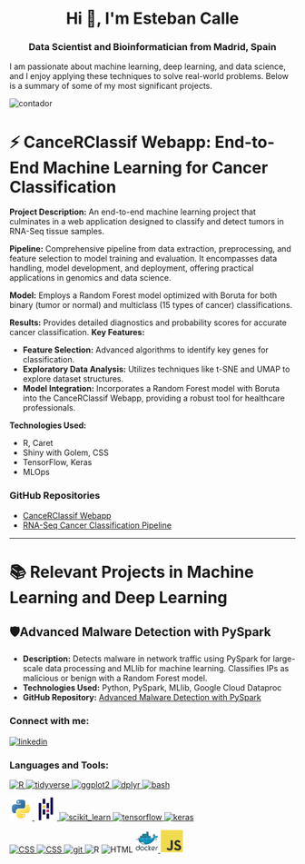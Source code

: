 <h1 align="center">Hi 👋, I'm Esteban Calle</h1>
<h3 align="center">Data Scientist and Bioinformatician from Madrid, Spain</h3>

I am passionate about machine learning, deep learning, and data science, and I enjoy applying these techniques to solve real-world problems. Below is a summary of some of my most significant projects.

<p align="left"> <img src="https://komarev.com/ghpvc/?username=technoyloquesurja&label=Profile%20views&color=0e75b6&style=flat" alt="contador" /> </p>

# ⚡ **CanceRClassif Webapp: End-to-End Machine Learning for Cancer Classification**

**Project Description:** An end-to-end machine learning project that culminates in a web application designed to classify and detect tumors in RNA-Seq tissue samples.

**Pipeline:** Comprehensive pipeline from data extraction, preprocessing, and feature selection to model training and evaluation. It encompasses data handling, model development, and deployment, offering practical applications in genomics and data science.

**Model:** Employs a Random Forest model optimized with Boruta for both binary (tumor or normal) and multiclass (15 types of cancer) classifications.

**Results:** Provides detailed diagnostics and probability scores for accurate cancer classification.
**Key Features:**
- **Feature Selection:** Advanced algorithms to identify key genes for classification.
- **Exploratory Data Analysis:** Utilizes techniques like t-SNE and UMAP to explore dataset structures.
- **Model Integration:** Incorporates a Random Forest model with Boruta into the CanceRClassif Webapp, providing a robust tool for healthcare professionals.

**Technologies Used:**
- R, Caret
- Shiny with Golem, CSS
- TensorFlow, Keras
- MLOps

### GitHub Repositories
- [CanceRClassif Webapp](https://github.com/estebancalle/Cancerclassif)
- [RNA-Seq Cancer Classification Pipeline](https://github.com/estebancalle/tcga_cancer_classification)



---

# 📚 **Relevant Projects in Machine Learning and Deep Learning**
## **🛡️Advanced Malware Detection with PySpark**
  - **Description:** Detects malware in network traffic using PySpark for large-scale data processing and MLlib for machine learning. Classifies IPs as malicious or benign with a Random Forest model.
  - **Technologies Used:** Python, PySpark, MLlib, Google Cloud Dataproc
  - **GitHub Repository:** [Advanced Malware Detection with PySpark](https://github.com/estebancalle/advanced-malware-detection-pyspark)


<h3 align="left">Connect with me:</h3>
<p align="left">
<a href="https://www.linkedin.com/in/esteban-calle-fern%C3%A1ndez/" target="blank"><img align="center" src="https://raw.githubusercontent.com/rahuldkjain/github-profile-readme-generator/master/src/images/icons/Social/linked-in-alt.svg" alt="linkedin" height="30" width="40" /></a>
</p>

<h3 align="left">Languages and Tools:</h3>
<p align="left"> 
<a href="https://posit.co/download/rstudio-desktop/" target="_blank" rel="noreferrer"> <img src="https://www.vectorlogo.zone/logos/r-project/r-project-official.svg" alt="R" width="40" height="40"/> 
<a href="https://www.tidyverse.org/" target="_blank" rel="noreferrer"> <img src="https://raw.githubusercontent.com/simple-icons/simple-icons/master/icons/tidyverse.svg" alt="tidyverse" width="40" height="40"/> </a> 
<a href="https://ggplot2.tidyverse.org/" target="_blank" rel="noreferrer"> <img src="https://ggplot2.tidyverse.org/logo.png" alt="ggplot2" width="40" height="40"/> </a> 
<a href="https://dplyr.tidyverse.org/" target="_blank" rel="noreferrer"> <img src="https://dplyr.tidyverse.org/logo.png" alt="dplyr" width="40" height="40"/> </a> 
<a href="https://shiny.posit.co/" target="_blank" rel="noreferrer"> <img src="https://shiny.posit.co/images/shiny-solo.png" alt="bash" width="40" height="40"/> </a> 


<a href="https://www.python.org" target="_blank" rel="noreferrer"> <img src="https://raw.githubusercontent.com/devicons/devicon/master/icons/python/python-original.svg" alt="python" width="40" height="40"/> </a> 
<a href="https://pandas.pydata.org/" target="_blank" rel="noreferrer"> <img src="https://raw.githubusercontent.com/devicons/devicon/2ae2a900d2f041da66e950e4d48052658d850630/icons/pandas/pandas-original.svg" alt="pandas" width="40" height="40"/> </a> 
<a href="https://scikit-learn.org/" target="_blank" rel="noreferrer"> <img src="https://upload.wikimedia.org/wikipedia/commons/0/05/Scikit_learn_logo_small.svg" alt="scikit_learn" width="40" height="40"/> </a>
<a href="https://www.tensorflow.org" target="_blank" rel="noreferrer"> <img src="https://www.vectorlogo.zone/logos/tensorflow/tensorflow-icon.svg" alt="tensorflow" width="40" height="40"/> </a> 
<a href="https://keras.io/" target="_blank" rel="noreferrer"> <img src="https://upload.wikimedia.org/wikipedia/commons/a/ae/Keras_logo.svg" alt="keras" width="40" height="40"/> </a> 

</p>

<a href="https://www.gnu.org/software/bash/" target="_blank" rel="noreferrer"> <img src="https://db.cs.uni-tuebingen.de/teaching/ws2223/sql-is-a-programming-language/logo.svg" alt="CSS" width="40" height="40"/> 
<a href="https://www.gnu.org/software/bash/" target="_blank" rel="noreferrer"> <img src="https://upload.wikimedia.org/wikipedia/commons/4/4b/Bash_Logo_Colored.svg" alt="CSS" width="40" height="40"/> 
<a href="https://git-scm.com/" target="_blank" rel="noreferrer"> <img src="https://www.vectorlogo.zone/logos/git-scm/git-scm-icon.svg" alt="git" width="40" height="40"/> </a>
<a  target="_blank" rel="noreferrer"> <img src="https://www.vectorlogo.zone/logos/w3_css/w3_css-official.svg" alt="R" width="40" height="40"/> 
<a target="_blank" rel="noreferrer"> <img src="https://www.vectorlogo.zone/logos/w3_html5/w3_html5-icon.svg" alt="HTML" width="40" height="40"/> 
</a> <a href="https://www.docker.com/" target="_blank" rel="noreferrer"> <img src="https://raw.githubusercontent.com/devicons/devicon/master/icons/docker/docker-original-wordmark.svg" alt="docker" width="40" height="40"/> </a> 
 <a href="https://developer.mozilla.org/en-US/docs/Web/JavaScript" target="_blank" rel="noreferrer"> <img src="https://raw.githubusercontent.com/devicons/devicon/master/icons/javascript/javascript-original.svg" alt="javascript" width="40" height="40"/> </a> 


